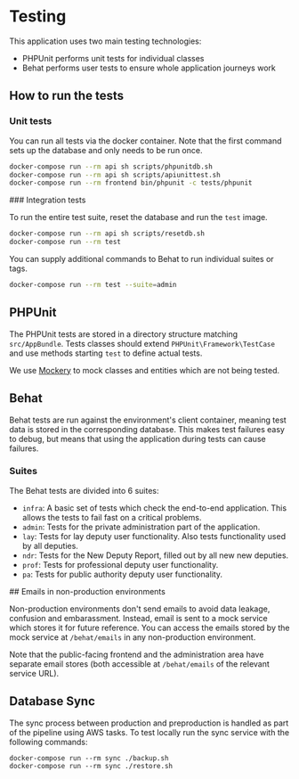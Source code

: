# Testing

This application uses two main testing technologies:

- PHPUnit performs unit tests for individual classes
- Behat performs user tests to ensure whole application journeys work

## How to run the tests

### Unit tests

You can run all tests via the docker container. Note that the first command sets up the database and only needs to be run once.

```sh
docker-compose run --rm api sh scripts/phpunitdb.sh
docker-compose run --rm api sh scripts/apiunittest.sh
docker-compose run --rm frontend bin/phpunit -c tests/phpunit
```

### Integration tests

To run the entire test suite, reset the database and run the `test` image.

```sh
docker-compose run --rm api sh scripts/resetdb.sh
docker-compose run --rm test
```

You can supply additional commands to Behat to run individual suites or tags.

```sh
docker-compose run --rm test --suite=admin
```

## PHPUnit

The PHPUnit tests are stored in a directory structure matching `src/AppBundle`. Tests classes should extend `PHPUnit\Framework\TestCase` and use methods starting `test` to define actual tests.

We use [Mockery][mockery] to mock classes and entities which are not being tested.

## Behat

Behat tests are run against the environment's client container, meaning test data is stored in the corresponding database. This makes test failures easy to debug, but means that using the application during tests can cause failures.

### Suites

The Behat tests are divided into 6 suites:

- `infra`: A basic set of tests which check the end-to-end application. This allows the tests to fail fast on a critical problems.
- `admin`: Tests for the private administration part of the application.
- `lay`: Tests for lay deputy user functionality. Also tests functionality used by all deputies.
- `ndr`: Tests for the New Deputy Report, filled out by all new new deputies.
- `prof`: Tests for professional deputy user functionality.
- `pa`: Tests for public authority deputy user functionality.

## Emails in non-production environments

Non-production environments don't send emails to avoid data leakage, confusion and embarassment. Instead, email is sent to a mock service which stores it for future reference. You can access the emails stored by the mock service at `/behat/emails` in any non-production environment.

Note that the public-facing frontend and the administration area have separate email stores (both accessible at `/behat/emails` of the relevant service URL).

[mockery]: http://docs.mockery.io/en/latest/

## Database Sync

The sync process between production and preproduction is handled as part of the pipeline using AWS tasks. To test locally run the sync service with the following commands:

```
docker-compose run --rm sync ./backup.sh
docker-compose run --rm sync ./restore.sh
```
